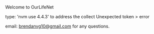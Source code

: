 Welcome to OurLifeNet

type: 'nvm use 4.4.3' to address the collect Unexpected token > error

email: brendanvg10@gmail.com for any questions.

